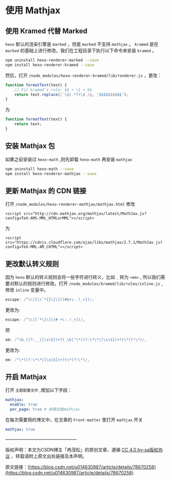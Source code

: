 # 使用 Mathjax

## 使用 Kramed 代替 Marked

`hexo` 默认的渲染引擎是 `marked` ，但是 `marked` 不支持 `mathjax` 。 `kramed` 是在 `marked` 的基础上进行修改。我们在工程目录下执行以下命令来安装 `kramed` 。

```bash
npm uninstall hexo-renderer-marked --save
npm install hexo-renderer-kramed --save
```

然后，打开 `/node_modules/hexo-renderer-kramed/lib/renderer.js` ，更改：

```javascript
function formatText(text) {
    // Fit kramed's rule: $$ + \1 + $$
    return text.replace(/`\$(.*?)\$`/g, '$$$$$1$$$$');
}
```

为

```javascript
function formatText(text) {
    return text;
}
```

## 安装 Mathjax 包

如果之前安装过 `hexo-math` ,则先卸载 `hexo-math` 再安装 `mathjax`

```bash
npm uninstall hexo-math --save
npm install hexo-renderer-mathjax --save
```

## 更新 Mathjax 的 CDN 链接

打开 `/node_modules/hexo-renderer-mathjax/mathjax.html` 修改

```markup
<script src="http://cdn.mathjax.org/mathjax/latest/MathJax.js?config=TeX-AMS-MML_HTMLorMML"></script>
```

为

```markup
<script src="https://cdnjs.cloudflare.com/ajax/libs/mathjax/2.7.1/MathJax.js?config=TeX-MML-AM_CHTML"></script>
```

## 更改默认转义规则

因为 `hexo` 默认的转义规则会将一些字符进行转义，比如 `_` 转为 `<em>` , 所以我们需要对默认的规则进行修改。打开 `/node_modules/kramed/lib/rules/inline.js` ,修改 `inline` 变量中。

```javascript
escape: /^\\([\\`*{}\[\]()#$+\-.!_>])/,
```

更改为:

```javascript
escape: /^\\([`*\[\]()# +\-.!_>])/,
```

把

```javascript
em: /^\b_((?:__|[\s\S])+?)_\b|^\*((?:\*\*|[\s\S])+?)\*(?!\*)/,
```

更改为:

```javascript
em: /^\*((?:\*\*|[\s\S])+?)\*(?!\*)/,
```

## 开启 Mathjax 

打开 `主题配置文件` ,增加以下字段：

```yaml
mathjax:
  enable: true
  per_page: true # 按需加载mathjax
```

在每次需要用的博文中，在文章的 `Front-matter` 里打开 `mathjax` 开关

```yaml
mathjax: true
```

————————————————

版权声明：本文为CSDN博主「冉茂松」的原创文章，遵循 [CC 4.0 by-sa版权协议](https://creativecommons.org/licenses/by-sa/4.0/) ，转载请附上原文出处链接及本声明。

原文链接：[https://blog.csdn.net/u014630987/article/details/78670258](https://blog.csdn.net/u014630987/article/details/78670258)

